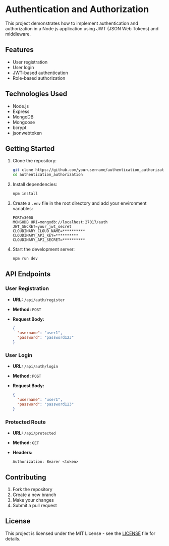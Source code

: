 # Authentication and Authorization

This project demonstrates how to implement authentication and authorization in a Node.js application using JWT (JSON Web Tokens) and middleware.

## Features

- User registration
- User login
- JWT-based authentication
- Role-based authorization

## Technologies Used

- Node.js
- Express
- MongoDB
- Mongoose
- bcrypt
- jsonwebtoken

## Getting Started

1. Clone the repository:

   ```bash
   git clone https://github.com/yourusername/authentication_authorization.git
   cd authentication_authorization
   ```

2. Install dependencies:

   ```bash
   npm install
   ```

3. Create a `.env` file in the root directory and add your environment variables:

   ```env
   PORT=3000
   MONGODB_URI=mongodb://localhost:27017/auth
   JWT_SECRET=your_jwt_secret
   CLOUDINARY_CLOUD_NAME=**********
   CLOUDINARY_API_KEY=**********
   CLOUDINARY_API_SECRET=**********
   ```

1. Start the development server:

   ```bash
   npm run dev
   ```

## API Endpoints

### User Registration

- **URL:** `/api/auth/register`
- **Method:** `POST`
- **Request Body:**

  ```json
  {
    "username": "user1",
    "password": "password123"
  }
  ```

### User Login

- **URL:** `/api/auth/login`
- **Method:** `POST`
- **Request Body:**

  ```json
  {
    "username": "user1",
    "password": "password123"
  }
  ```

### Protected Route

- **URL:** `/api/protected`
- **Method:** `GET`
- **Headers:**

  ```
  Authorization: Bearer <token>
  ```

## Contributing

1. Fork the repository
2. Create a new branch
3. Make your changes
4. Submit a pull request

## License

This project is licensed under the MIT License - see the [LICENSE](LICENSE) file for details.